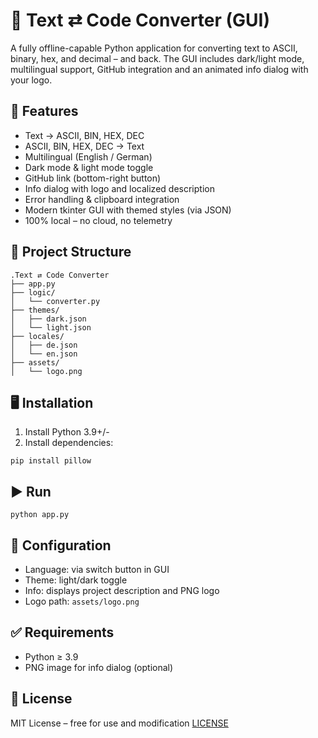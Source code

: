 # 🧠 Text ⇄ Code Converter (GUI)

A fully offline-capable Python application for converting text to ASCII, binary, hex, and decimal – and back. The GUI includes dark/light mode, multilingual support, GitHub integration and an animated info dialog with your logo.

## 🚀 Features

- Text → ASCII, BIN, HEX, DEC
- ASCII, BIN, HEX, DEC → Text
- Multilingual (English / German)
- Dark mode & light mode toggle
- GitHub link (bottom-right button)
- Info dialog with logo and localized description
- Error handling & clipboard integration
- Modern tkinter GUI with themed styles (via JSON)
- 100% local – no cloud, no telemetry

## 📁 Project Structure

```yarn
.Text ⇄ Code Converter
├── app.py
├── logic/
│   └── converter.py
├── themes/
│   ├── dark.json
│   └── light.json
├── locales/
│   ├── de.json
│   └── en.json
├── assets/
│   └── logo.png
```

## 🖥️ Installation

1. Install Python 3.9+/-
2. Install dependencies:

```yarn
pip install pillow
```

## ▶️ Run

```yarn
python app.py
```

## 📝 Configuration

- Language: via switch button in GUI
- Theme: light/dark toggle
- Info: displays project description and PNG logo
- Logo path: `assets/logo.png`

## ✅ Requirements

- Python ≥ 3.9
- PNG image for info dialog (optional)

## 🪪 License

MIT License – free for use and modification
[LICENSE](LICENSE)
